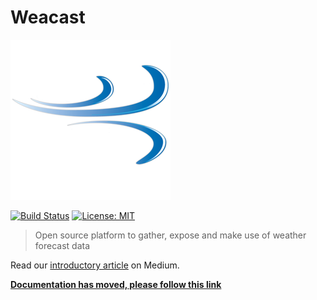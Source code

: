 # Weacast

[![Weacast logo](./docs/assets/weacast-logo-256.png)](https://github.com/weacast)

[![Build Status](https://travis-ci.org/kalisio/weacast-docs.png?branch=master)](https://travis-ci.org/kalisio/weacast-docs)
[![License: MIT](https://img.shields.io/badge/License-MIT-yellow.svg)](https://opensource.org/licenses/MIT)

> Open source platform to gather, expose and make use of weather forecast data

Read our [introductory article](https://hackernoon.com/introducing-weacast-e6e98487b2a8) on Medium.

[**Documentation has moved, please follow this link**](https://weacast.github.io/weacast-docs)
